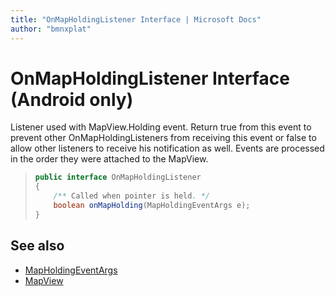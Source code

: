 ```yaml
---
title: "OnMapHoldingListener Interface | Microsoft Docs"
author: "bmnxplat"
---
```


# OnMapHoldingListener Interface (Android only)

Listener used with MapView.Holding event. Return true from this event to prevent other OnMapHoldingListeners from receiving this event or false to allow other listeners to receive his notification as well. Events are processed in the order they were attached to the MapView.

>```java
> public interface OnMapHoldingListener
> {
>     /** Called when pointer is held. */
>     boolean onMapHolding(MapHoldingEventArgs e);
> }
>```

## See also

* [MapHoldingEventArgs](MapHoldingEventArgs-class.md)
* [MapView](../MapView-class.md)